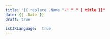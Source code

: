 ```yaml
---
title: "{{ replace .Name "-" " " | title }}"
date: {{ .Date }}
draft: true

isCJKLanguage:  true
---
```


